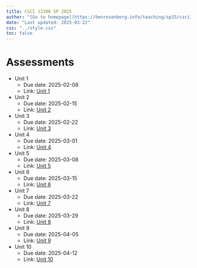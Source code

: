```yaml
---
title: CSCI 13300 SP 2025
author: "[Go to homepage](https://benrosenberg.info/teaching/sp25/csci13300.html)"
date: "Last updated: 2025-03-22"
css: "../style.css"
toc: false
---
```


# Assessments

- Unit 1
  - Due date: 2025-02-08
  - Link: [Unit 1](unit_assessments/unit1_assessment.html)
- Unit 2
  - Due date: 2025-02-15
  - Link: [Unit 2](unit_assessments/unit2_assessment.html)
- Unit 3
  - Due date: 2025-02-22
  - Link: [Unit 3](unit_assessments/unit3_assessment.html)
- Unit 4
  - Due date: 2025-03-01
  - Link: [Unit 4](unit_assessments/unit4_assessment.html)
- Unit 5
  - Due date: 2025-03-08
  - Link: [Unit 5](unit_assessments/unit5_assessment.html)
- Unit 6
  - Due date: 2025-03-15
  - Link: [Unit 6](unit_assessments/unit6_assessment.html)
- Unit 7
  - Due date: 2025-03-22
  - Link: [Unit 7](unit_assessments/unit7_assessment.html)
- Unit 8
  - Due date: 2025-03-29
  - Link: [Unit 8](unit_assessments/unit8_assessment.html)
- Unit 9
  - Due date: 2025-04-05
  - Link: [Unit 9](unit_assessments/unit9_assessment.html)
- Unit 10
  - Due date: 2025-04-12
  - Link: [Unit 10](unit_assessments/unit10_assessment.html)